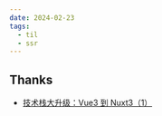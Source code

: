```yaml
---
date: 2024-02-23
tags:
  - til
  - ssr
---
```




## Thanks

- [技术栈大升级：Vue3 到 Nuxt3（1）](https://www.bilibili.com/video/BV1YH4y157rF)
